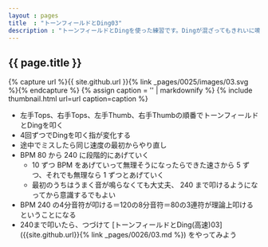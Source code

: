 ```yaml
---
layout : pages
title  : "トーンフィールドとDing03"
description : "トーンフィールドとDingを使った練習です。Dingが混ざってもきれいに鳴らせるようにしましょう。"
---
```


## {{ page.title }}

{% capture url %}{{ site.github.url }}{% link _pages/0025/images/03.svg %}{% endcapture %}
{% assign caption = '' | markdownify %}
{% include thumbnail.html url=url caption=caption %}

* 左手Tops、右手Tops、左手Thumb、右手Thumbの順番でトーンフィールドとDingを叩く
* 4回ずつでDingを叩く指が変化する
* 途中でミスしたら同じ速度の最初からやり直し
* BPM 80 から 240 に段階的にあげていく
  * 10 ずつ BPM をあげていって無理そうになったらできた速さから 5 ずつ、それでも無理なら 1 ずつとあげていく
  * 最初のうちはうまく音が鳴らなくても大丈夫、 240 まで叩けるようになってから意識するでもよい
* BPM 240 の4分音符が叩ける＝120の8分音符＝80の3連符が理論上叩けるということになる
* 240まで叩いたら、つづけて [トーンフィールドとDing(高速)03]({{site.github.url}}{% link _pages/0026/03.md %}) をやってみよう
